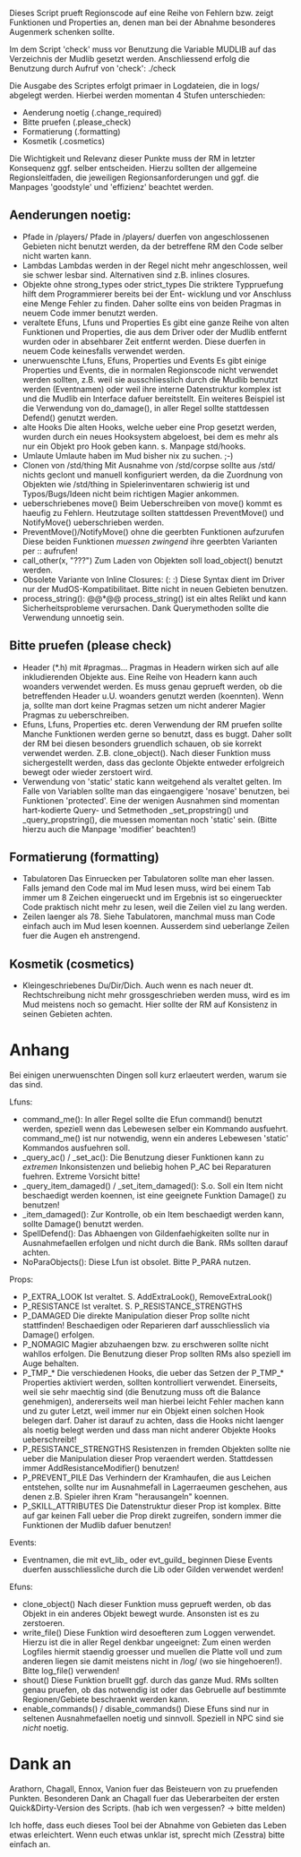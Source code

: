 Dieses Script prueft Regionscode auf eine Reihe von Fehlern bzw. zeigt
Funktionen und Properties an, denen man bei der Abnahme besonderes Augenmerk
schenken sollte.

Im dem Script 'check' muss vor Benutzung  die Variable MUDLIB auf das
Verzeichnis der Mudlib gesetzt werden.
Anschliessend erfolg die Benutzung durch Aufruf von 'check':
  ./check <region> <logfile>

Die Ausgabe des Scriptes erfolgt primaer in Logdateien, die in logs/ abgelegt
werden. Hierbei werden momentan 4 Stufen unterschieden:
* Aenderung noetig (<logfile>.change_required)
* Bitte pruefen (<logfile>.please_check)
* Formatierung (<logfile>.formatting)
* Kosmetik (<logfile>.cosmetics)

Die Wichtigkeit und Relevanz dieser Punkte muss der RM in letzter Konsequenz
ggf. selber entscheiden. Hierzu sollten der allgemeine Regionsleitfaden, die
jeweiligen Regionsanforderungen und ggf. die Manpages 'goodstyle' und
'effizienz' beachtet werden.

Aenderungen noetig:
------------------
* Pfade in /players/
  Pfade in /players/ duerfen von angeschlossenen Gebieten nicht benutzt
  werden, da der betreffene RM den Code selber nicht warten kann.
* Lambdas
  Lambdas werden in der Regel nicht mehr angeschlossen, weil sie schwer
  lesbar sind. Alternativen sind z.B. inlines closures.
* Objekte ohne strong_types oder strict_types
  Die striktere Typpruefung hilft dem Programmierer bereits bei der Ent-
  wicklung und vor Anschluss eine Menge Fehler zu finden. Daher sollte eins
  von beiden Pragmas in neuem Code immer benutzt werden.
* veraltete Efuns, Lfuns und Properties
  Es gibt eine ganze Reihe von alten Funktionen und Properties, die aus dem
  Driver oder der Mudlib entfernt wurden oder in absehbarer Zeit entfernt
  werden. Diese duerfen in neuem Code keinesfalls verwendet werden.
* unerwuenschte Lfuns, Efuns, Properties und Events
  Es gibt einige Properties und Events, die in normalen Regionscode nicht
  verwendet werden sollten, z.B. weil sie ausschliesslich durch die Mudlib
  benutzt werden (Eventnamen) oder weil ihre interne Datenstruktur komplex ist
  und die Mudlib ein Interface dafuer bereitstellt. Ein weiteres Beispiel ist
  die Verwendung von do_damage(), in aller Regel sollte stattdessen Defend()
  genutzt werden.
* alte Hooks
  Die alten Hooks, welche ueber eine Prop gesetzt werden, wurden durch ein
  neues Hooksystem abgeloest, bei dem es mehr als nur ein Objekt pro Hook
  geben kann. s. Manpage std/hooks.
* Umlaute
  Umlaute haben im Mud bisher nix zu suchen. ;-)
* Clonen von /std/thing
  Mit Ausnahme von /std/corpse sollte aus /std/ nichts geclont und manuell
  konfiguriert werden, da die Zuordnung von Objekten wie /std/thing in
  Spielerinventaren schwierig ist und Typos/Bugs/Ideen nicht beim richtigen
  Magier ankommen.
* ueberschriebenes move()
  Beim Ueberschreiben von move() kommt es haeufig zu Fehlern. Heutzutage
  sollten stattdessen PreventMove() und NotifyMove() ueberschrieben werden.
* PreventMove()/NotifyMove() ohne die geerbten Funktionen aufzurufen
  Diese beiden Funktionen _muessen zwingend_ ihre geerbten Varianten per
  :: aufrufen!
* call_other(x, "???")
  Zum Laden von Objekten soll load_object() benutzt werden.
* Obsolete Variante von Inline Closures: (: :)
  Diese Syntax dient im Driver nur der MudOS-Kompatibilitaet. Bitte nicht
  in neuen Gebieten benutzen.
* process_string(): @@*@@
  process_string() ist ein altes Relikt und kann Sicherheitsprobleme
  verursachen. Dank Querymethoden sollte die Verwendung unnoetig sein.

Bitte pruefen (please check)
----------------------------
* Header (*.h) mit #pragmas...
  Pragmas in Headern wirken sich auf alle inkludierenden Objekte aus. Eine
  Reihe von Headern kann auch woanders verwendet werden. Es muss genau
  geprueft werden, ob die betreffenden Header u.U. woanders genutzt werden
  (koennten). Wenn ja, sollte man dort keine Pragmas setzen um nicht anderer
  Magier Pragmas zu ueberschreiben.
* Efuns, Lfuns, Properties etc. deren Verwendung der RM pruefen sollte
  Manche Funktionen werden gerne so benutzt, dass es buggt. Daher sollt der RM
  bei diesen besonders gruendlich schauen, ob sie korrekt verwendet werden.
  Z.B. clone_object(). Nach dieser Funktion muss sichergestellt werden, dass
  das geclonte Objekte entweder erfolgreich bewegt oder wieder zerstoert wird.
* Verwendung von 'static'
  static kann weitgehend als veraltet gelten. Im Falle von Variablen sollte
  man das eingaengigere 'nosave' benutzen, bei Funktionen 'protected'.
  Eine der wenigen Ausnahmen sind momentan hart-kodierte Query- und
  Setmethoden _set_propstring() und _query_propstring(), die muessen momentan
  noch 'static' sein. (Bitte hierzu auch die Manpage 'modifier' beachten!)

Formatierung (formatting)
-------------------------
* Tabulatoren
  Das Einruecken per Tabulatoren sollte man eher lassen. Falls jemand den Code
  mal im Mud lesen muss, wird bei einem Tab immer um 8 Zeichen eingerueckt und
  im Ergebnis ist so eingerueckter Code praktisch nicht mehr zu lesen, weil
  die Zeilen viel zu lang werden.
* Zeilen laenger als 78.
  Siehe Tabulatoren, manchmal muss man Code einfach auch im Mud lesen koennen.
  Ausserdem sind ueberlange Zeilen fuer die Augen eh anstrengend.

Kosmetik (cosmetics)
--------------------
* Kleingeschriebenes Du/Dir/Dich.
  Auch wenn es nach neuer dt. Rechtschreibung nicht mehr grossgeschrieben
  werden muss, wird es im Mud meistens noch so gemacht. Hier sollte der RM auf
  Konsistenz in seinen Gebieten achten.



Anhang
======
Bei einigen unerwuenschten Dingen soll kurz erlaeutert werden, warum sie das
sind.

Lfuns:
* command_me(): 
  In aller Regel sollte die Efun command() benutzt werden, speziell wenn das
  Lebewesen selber ein Kommando ausfuehrt. command_me() ist nur notwendig,
  wenn ein anderes Lebewesen 'static' Kommandos ausfuehren soll.
* _query_ac() / _set_ac(): 
  Die Benutzung dieser Funktionen kann zu _extremen_ Inkonsistenzen und
  beliebig hohen P_AC bei Reparaturen fuehren. Extreme Vorsicht bitte!
* _query_item_damaged() / _set_item_damaged():
  S.o. Soll ein Item nicht beschaedigt werden koennen, ist eine geeignete
  Funktion Damage() zu benutzen!
* _item_damaged():
  Zur Kontrolle, ob ein Item beschaedigt werden kann, sollte Damage() benutzt
  werden.
* SpellDefend():
  Das Abhaengen von Gildenfaehigkeiten sollte nur in Ausnahmefaellen erfolgen
  und nicht durch die Bank. RMs sollten darauf achten.
* NoParaObjects():
  Diese Lfun ist obsolet. Bitte P_PARA nutzen.
  
Props:
* P_EXTRA_LOOK
  Ist veraltet. S. AddExtraLook(), RemoveExtraLook()
* P_RESISTANCE
  Ist veraltet. S. P_RESISTANCE_STRENGTHS
* P_DAMAGED
  Die direkte Manipulation dieser Prop sollte nicht stattfinden! Beschaedigen
  oder Reparieren darf ausschliesslich via Damage() erfolgen.
* P_NOMAGIC
  Magier abzuhaengen bzw. zu erschweren sollte nicht wahllos erfolgen. Die
  Benutzung dieser Prop sollten RMs also speziell im Auge behalten.
* P_TMP_*
  Die verschiedenen Hooks, die ueber das Setzen der P_TMP_* Properties
  aktiviert werden, sollten kontrolliert verwendet. Einerseits, weil sie sehr
  maechtig sind (die Benutzung muss oft die Balance genehmigen), andererseits
  weil man hierbei leicht Fehler machen kann und zu guter Letzt, weil immer
  nur ein Objekt einen solchen Hook belegen darf. Daher ist darauf zu achten,
  dass die Hooks nicht laenger als noetig belegt werden und dass man nicht
  anderer Objekte Hooks ueberschreibt!
* P_RESISTANCE_STRENGTHS
  Resistenzen in fremden Objekten sollte nie ueber die Manipulation dieser
  Prop veraendert werden. Stattdessen immer AddResistanceModifier() benutzen!
* P_PREVENT_PILE
  Das Verhindern der Kramhaufen, die aus Leichen entstehen, sollte nur im
  Ausnahmefall in Lagerraeumen geschehen, aus denen z.B. Spieler ihren Kram
  "herausangeln" koennen.
* P_SKILL_ATTRIBUTES
  Die Datenstruktur dieser Prop ist komplex. Bitte auf gar keinen Fall ueber
  die Prop direkt zugreifen, sondern immer die Funktionen der Mudlib dafuer
  benutzen!

Events:
* Eventnamen, die mit evt_lib_ oder evt_guild_ beginnen
  Diese Events duerfen ausschliessliche durch die Lib oder Gilden verwendet
  werden!

Efuns:
* clone_object()
  Nach dieser Funktion muss geprueft werden, ob das Objekt in ein anderes
  Objekt bewegt wurde. Ansonsten ist es zu zerstoeren.
* write_file()
  Diese Funktion wird desoefteren zum Loggen verwendet. Hierzu ist die in
  aller Regel denkbar ungeeignet: Zum einen werden Logfiles hiermit staendig
  groesser und muellen die Platte voll und zum anderen liegen sie damit
  meistens nicht in /log/ (wo sie hingehoeren!). Bitte log_file() verwenden!
* shout()
  Diese Funktion bruellt ggf. durch das ganze Mud. RMs sollten genau pruefen,
  ob das notwendig ist oder das Gebruelle auf bestimmte Regionen/Gebiete
  beschraenkt werden kann.
* enable_commands() / disable_commands()
  Diese Efuns sind nur in seltenen Ausnahmefaellen noetig und sinnvoll.
  Speziell in NPC sind sie _nicht_ noetig.

Dank an
=======
Arathorn, Chagall, Ennox, Vanion fuer das Beisteuern von zu pruefenden
Punkten.
Besonderen Dank an Chagall fuer das Ueberarbeiten der ersten
Quick&Dirty-Version des Scripts.
(hab ich wen vergessen? -> bitte melden)


Ich hoffe, dass euch dieses Tool bei der Abnahme von Gebieten das Leben etwas
erleichtert. Wenn euch etwas unklar ist, sprecht mich (Zesstra) bitte einfach an.


